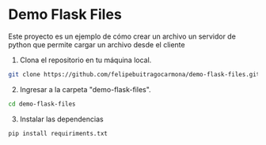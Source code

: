 # Demo Flask Files

Este proyecto es un ejemplo de cómo crear un archivo un servidor de python que permite cargar un archivo desde el cliente

1. Clona el repositorio en tu máquina local.
```sh
git clone https://github.com/felipebuitragocarmona/demo-flask-files.git
```

2. Ingresar a la carpeta "demo-flask-files".
```sh
cd demo-flask-files
```

3. Instalar las dependencias
```sh
pip install requiriments.txt
```